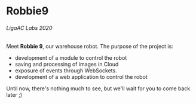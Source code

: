# Robbie9
###### *LigaAC Labs 2020*


Meet **Robbie 9**, our warehouse robot. The purpose of the project is:
- development of a module to control the robot
- saving and processing of images in Cloud
- exposure of events through WebSockets.
- development of a web application to control the robot


Until now, there's nothing much to see, but we'll wait for you to come back later ;)